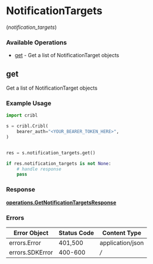 # NotificationTargets
(*notification_targets*)

### Available Operations

* [get](#get) - Get a list of NotificationTarget objects

## get

Get a list of NotificationTarget objects

### Example Usage

```python
import cribl

s = cribl.Cribl(
    bearer_auth="<YOUR_BEARER_TOKEN_HERE>",
)


res = s.notification_targets.get()

if res.notification_targets is not None:
    # handle response
    pass
```


### Response

**[operations.GetNotificationTargetsResponse](../../models/operations/getnotificationtargetsresponse.md)**
### Errors

| Error Object     | Status Code      | Content Type     |
| ---------------- | ---------------- | ---------------- |
| errors.Error     | 401,500          | application/json |
| errors.SDKError  | 400-600          | */*              |
